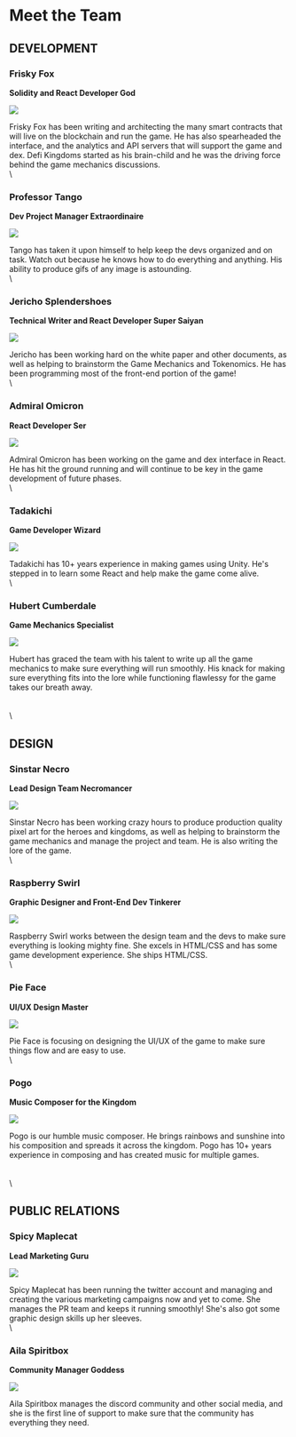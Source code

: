# Meet the Team

## DEVELOPMENT

### Frisky Fox

**Solidity and React Developer God**

![](https://dfk-hv.b-cdn.net/website-media/images/fox-100.gif)

Frisky Fox has been writing and architecting the many smart contracts that will live on the blockchain and run the game. He has also spearheaded the interface, and the analytics and API servers that will support the game and dex. Defi Kingdoms started as his brain-child and he was the driving force behind the game mechanics discussions. \
\


### Professor Tango

**Dev Project Manager Extraordinaire**

![](https://dfk-hv.b-cdn.net/website-media/images/tango-100.gif)

Tango has taken it upon himself to help keep the devs organized and on task. Watch out because he knows how to do everything and anything. His ability to produce gifs of any image is astounding. \
\


### Jericho Splendershoes

**Technical Writer and React Developer Super Saiyan**

![](https://dfk-hv.b-cdn.net/website-media/images/jericho-100.gif)

Jericho has been working hard on the white paper and other documents, as well as helping to brainstorm the Game Mechanics and Tokenomics. He has been programming most of the front-end portion of the game! \
\


### Admiral Omicron

**React Developer Ser**

![](https://dfk-hv.b-cdn.net/website-media/images/admiral-100.gif)

Admiral Omicron has been working on the game and dex interface in React. He has hit the ground running and will continue to be key in the game development of future phases. \
\


### Tadakichi

**Game Developer Wizard**

![](https://dfk-hv.b-cdn.net/website-media/images/tadakichi-100.gif)

Tadakichi has 10+ years experience in making games using Unity. He's stepped in to learn some React and help make the game come alive. \
\


### Hubert Cumberdale

**Game Mechanics Specialist**

![](https://dfk-hv.b-cdn.net/website-media/images/hubert-100.gif)

Hubert has graced the team with his talent to write up all the game mechanics to make sure everything will run smoothly. His knack for making sure everything fits into the lore while functioning flawlessy for the game takes our breath away. \
\
\
\


## DESIGN

### Sinstar Necro

**Lead Design Team Necromancer**

![](https://dfk-hv.b-cdn.net/website-media/images/sinstar-100.gif)

Sinstar Necro has been working crazy hours to produce production quality pixel art for the heroes and kingdoms, as well as helping to brainstorm the game mechanics and manage the project and team. He is also writing the lore of the game. \
\


### Raspberry Swirl

**Graphic Designer and Front-End Dev Tinkerer**

![](https://dfk-hv.b-cdn.net/website-media/images/raspberry2.gif)

Raspberry Swirl works between the design team and the devs to make sure everything is looking mighty fine. She excels in HTML/CSS and has some game development experience. She ships HTML/CSS. \
\


### Pie Face

**UI/UX Design Master**

![](https://dfk-hv.b-cdn.net/website-media/images/pie-face-100.png)

Pie Face is focusing on designing the UI/UX of the game to make sure things flow and are easy to use. \
\


### Pogo

**Music Composer for the Kingdom**

![](https://dfk-hv.b-cdn.net/website-media/images/pogo-100.gif)

Pogo is our humble music composer. He brings rainbows and sunshine into his composition and spreads it across the kingdom. Pogo has 10+ years experience in composing and has created music for multiple games. \
\
\
\


## PUBLIC RELATIONS

### Spicy Maplecat

**Lead Marketing Guru**

![](https://dfk-hv.b-cdn.net/website-media/images/spicy-maple-cat-100.gif)

Spicy Maplecat has been running the twitter account and managing and creating the various marketing campaigns now and yet to come. She manages the PR team and keeps it running smoothly! She's also got some graphic design skills up her sleeves. \
\


### Aila Spiritbox

**Community Manager Goddess**

![](https://dfk-hv.b-cdn.net/website-media/images/aila-100.png)

Aila Spiritbox manages the discord community and other social media, and she is the first line of support to make sure that the community has everything they need.
